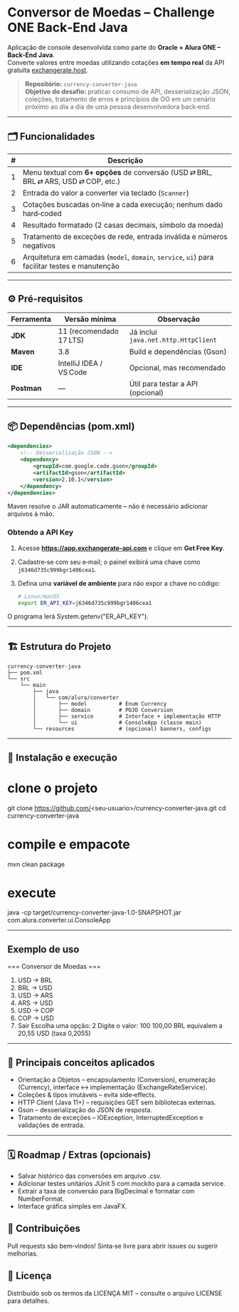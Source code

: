 # Conversor de Moedas – Challenge ONE Back‑End Java

Aplicação de console desenvolvida como parte do **Oracle + Alura ONE – Back‑End Java**.  
Converte valores entre moedas utilizando cotações **em tempo real** da API gratuita [exchangerate.host](https://exchangerate.host).

> **Repositório:** `currency-converter-java`  
> **Objetivo do desafio:** praticar consumo de API, desserialização JSON, coleções, tratamento de erros e princípios de OO em um cenário próximo ao dia a dia de uma pessoa desenvolvedora back‑end.

---

## 🗂️ Funcionalidades

| # | Descrição |
|---|-----------|
| 1 | Menu textual com **6+ opções** de conversão (USD ⇄ BRL, BRL ⇄ ARS, USD ⇄ COP, etc.) |
| 2 | Entrada do valor a converter via teclado (`Scanner`) |
| 3 | Cotações buscadas on‑line a cada execução; nenhum dado hard‑coded |
| 4 | Resultado formatado (2 casas decimais, símbolo da moeda) |
| 5 | Tratamento de exceções de rede, entrada inválida e números negativos |
| 6 | Arquitetura em camadas (`model`, `domain`, `service`, `ui`) para facilitar testes e manutenção |

---

## ⚙️ Pré‑requisitos

| Ferramenta | Versão mínima | Observação |
|------------|--------------|------------|
| **JDK**    | 11 (recomendado 17 LTS) | Já inclui `java.net.http.HttpClient` |
| **Maven**  | 3.8 | Build e dependências (Gson) |
| **IDE**    | IntelliJ IDEA / VS Code | Opcional, mas recomendado |
| **Postman**| — | Útil para testar a API (opcional) |

---

## 📦 Dependências (pom.xml)

```xml
<dependencies>
    <!-- Desserialização JSON -->
    <dependency>
        <groupId>com.google.code.gson</groupId>
        <artifactId>gson</artifactId>
        <version>2.10.1</version>
    </dependency>
</dependencies>
```
Maven resolve o JAR automaticamente – não é necessário adicionar arquivos à mão.

### Obtendo a **API Key**

1. Acesse **<https://app.exchangerate-api.com>** e clique em **Get Free Key**.  
2. Cadastre‑se com seu e‑mail; o painel exibirá uma chave como `j6346d735c999bgr1406cea1`.  
3. Defina uma **variável de ambiente** para não expor a chave no código:

   ```bash
   # Linux/macOS
   export ER_API_KEY=j6346d735c999bgr1406cea1
   ```
O programa lerá System.getenv("ER_API_KEY").

---

## 🏗️ Estrutura do Projeto

```pgsql
currency-converter-java
├── pom.xml
└── src
    └── main
        ├── java
        │   └── com/alura/converter
        │       ├── model          # Enum Currency
        │       ├── domain         # POJO Conversion
        │       ├── service        # Interface + implementação HTTP
        │       └── ui             # ConsoleApp (classe main)
        └── resources              # (opcional) banners, configs
```
---

## 🚀 Instalação e execução

# clone o projeto
git clone https://github.com/<seu‑usuario>/currency-converter-java.git
cd currency-converter-java

# compile e empacote
mvn clean package

# execute
java -cp target/currency-converter-java-1.0-SNAPSHOT.jar com.alura.converter.ui.ConsoleApp

---

## Exemplo de uso

=== Conversor de Moedas ===
1) USD → BRL
2) BRL → USD
3) USD → ARS
4) ARS → USD
5) USD → COP
6) COP → USD
7) Sair
Escolha uma opção: 2
Digite o valor: 100
100,00 BRL equivalem a 20,55 USD (taxa 0,2055)

---

## 🧩 Principais conceitos aplicados

- Orientação a Objetos – encapsulamento (Conversion), enumeração (Currency), interface ↔ implementação (ExchangeRateService).
- Coleções & tipos imutáveis – evita side‑effects.
- HTTP Client (Java 11+) – requisições GET sem bibliotecas externas.
- Gson – desserialização do JSON de resposta.
- Tratamento de exceções – IOException, InterruptedException e validações de entrada.

---

## 🗓️ Roadmap / Extras (opcionais)

- Salvar histórico das conversões em arquivo .csv.
- Adicionar testes unitários JUnit 5 com mockito para a camada service.
- Extrair a taxa de conversão para BigDecimal e formatar com NumberFormat.
- Interface gráfica simples em JavaFX.

## 🤝 Contribuições

Pull requests são bem‑vindos! Sinta‑se livre para abrir issues ou sugerir melhorias.

## 📝 Licença

Distribuído sob os termos da LICENÇA MIT – consulte o arquivo LICENSE para detalhes.




